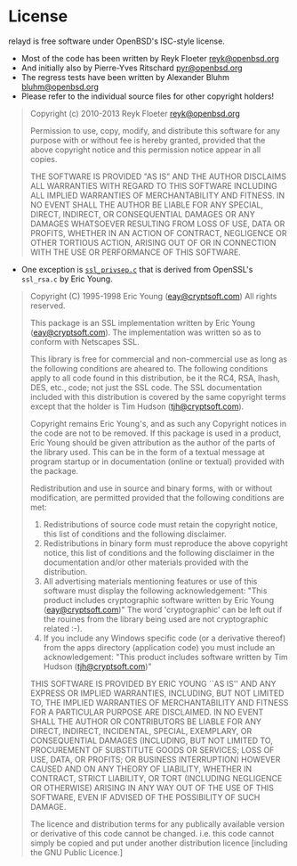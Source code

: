 License
=======

relayd is free software under OpenBSD's ISC-style license.

* Most of the code has been written by Reyk Floeter <reyk@openbsd.org>
* And initially also by Pierre-Yves Ritschard <pyr@openbsd.org>
* The regress tests have been written by Alexander Bluhm <bluhm@openbsd.org>
* Please refer to the individual source files for other copyright holders!

> Copyright (c) 2010-2013 Reyk Floeter <reyk@openbsd.org>
> 
> Permission to use, copy, modify, and distribute this software for any
> purpose with or without fee is hereby granted, provided that the above
> copyright notice and this permission notice appear in all copies.
> 
> THE SOFTWARE IS PROVIDED "AS IS" AND THE AUTHOR DISCLAIMS ALL WARRANTIES
> WITH REGARD TO THIS SOFTWARE INCLUDING ALL IMPLIED WARRANTIES OF
> MERCHANTABILITY AND FITNESS. IN NO EVENT SHALL THE AUTHOR BE LIABLE FOR
> ANY SPECIAL, DIRECT, INDIRECT, OR CONSEQUENTIAL DAMAGES OR ANY DAMAGES
> WHATSOEVER RESULTING FROM LOSS OF USE, DATA OR PROFITS, WHETHER IN AN
> ACTION OF CONTRACT, NEGLIGENCE OR OTHER TORTIOUS ACTION, ARISING OUT OF
> OR IN CONNECTION WITH THE USE OR PERFORMANCE OF THIS SOFTWARE.

* One exception is
[`ssl_privsep.c`](https://github.com/reyk/relayd/blob/master/relayd/ssl_privsep.c)
that is derived from OpenSSL's `ssl_rsa.c` by Eric Young.

> Copyright (C) 1995-1998 Eric Young (eay@cryptsoft.com)
> All rights reserved.
>
> This package is an SSL implementation written
> by Eric Young (eay@cryptsoft.com).
> The implementation was written so as to conform with Netscapes SSL.
>
> This library is free for commercial and non-commercial use as long as
> the following conditions are aheared to.  The following conditions
> apply to all code found in this distribution, be it the RC4, RSA,
> lhash, DES, etc., code; not just the SSL code.  The SSL documentation
> included with this distribution is covered by the same copyright terms
> except that the holder is Tim Hudson (tjh@cryptsoft.com).
>
> Copyright remains Eric Young's, and as such any Copyright notices in
> the code are not to be removed.
> If this package is used in a product, Eric Young should be given attribution
> as the author of the parts of the library used.
> This can be in the form of a textual message at program startup or
> in documentation (online or textual) provided with the package.
>
> Redistribution and use in source and binary forms, with or without
> modification, are permitted provided that the following conditions
> are met:
> 1. Redistributions of source code must retain the copyright
>    notice, this list of conditions and the following disclaimer.
> 2. Redistributions in binary form must reproduce the above copyright
>    notice, this list of conditions and the following disclaimer in the
>    documentation and/or other materials provided with the distribution.
> 3. All advertising materials mentioning features or use of this software
>    must display the following acknowledgement:
>    "This product includes cryptographic software written by
>     Eric Young (eay@cryptsoft.com)"
>    The word 'cryptographic' can be left out if the rouines from the library
>    being used are not cryptographic related :-).
> 4. If you include any Windows specific code (or a derivative thereof) from
>    the apps directory (application code) you must include an acknowledgement:
>    "This product includes software written by Tim Hudson (tjh@cryptsoft.com)"
>
> THIS SOFTWARE IS PROVIDED BY ERIC YOUNG ``AS IS'' AND
> ANY EXPRESS OR IMPLIED WARRANTIES, INCLUDING, BUT NOT LIMITED TO, THE
> IMPLIED WARRANTIES OF MERCHANTABILITY AND FITNESS FOR A PARTICULAR PURPOSE
> ARE DISCLAIMED.  IN NO EVENT SHALL THE AUTHOR OR CONTRIBUTORS BE LIABLE
> FOR ANY DIRECT, INDIRECT, INCIDENTAL, SPECIAL, EXEMPLARY, OR CONSEQUENTIAL
> DAMAGES (INCLUDING, BUT NOT LIMITED TO, PROCUREMENT OF SUBSTITUTE GOODS
> OR SERVICES; LOSS OF USE, DATA, OR PROFITS; OR BUSINESS INTERRUPTION)
> HOWEVER CAUSED AND ON ANY THEORY OF LIABILITY, WHETHER IN CONTRACT, STRICT
> LIABILITY, OR TORT (INCLUDING NEGLIGENCE OR OTHERWISE) ARISING IN ANY WAY
> OUT OF THE USE OF THIS SOFTWARE, EVEN IF ADVISED OF THE POSSIBILITY OF
> SUCH DAMAGE.
>
> The licence and distribution terms for any publically available version or
> derivative of this code cannot be changed.  i.e. this code cannot simply be
> copied and put under another distribution licence
> [including the GNU Public Licence.]
